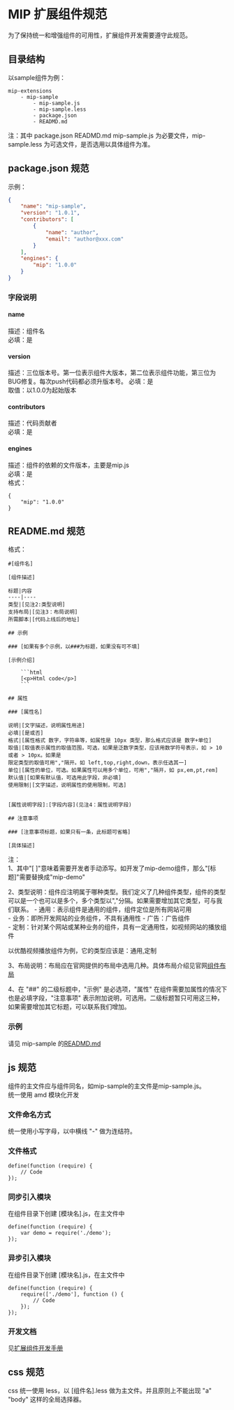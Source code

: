 # MIP 扩展组件规范

为了保持统一和增强组件的可用性，扩展组件开发需要遵守此规范。

## 目录结构

以sample组件为例：

    mip-extensions
        - mip-sample
            - mip-sample.js
            - mip-sample.less
            - package.json
            - READMD.md

注：其中 package.json READMD.md mip-sample.js 为必要文件，mip-sample.less 为可选文件，是否选用以具体组件为准。


## package.json 规范

示例：  
```json
{
    "name": "mip-sample",
    "version": "1.0.1",
    "contributors": [
        {
            "name": "author",
            "email": "author@xxx.com"
        } 
    ],
    "engines": {
        "mip": "1.0.0"
    }
}
```

### 字段说明

#### name

描述：组件名  
必填：是

#### version

描述：三位版本号。第一位表示组件大版本，第二位表示组件功能，第三位为BUG修复。每次push代码都必须升版本号。
必填：是  
取值：以1.0.0为起始版本  

#### contributors

描述：代码贡献者  
必填：是  

#### engines

描述：组件的依赖的文件版本，主要是mip.js  
必填：是  
格式：
    
    {
        "mip": "1.0.0"
    }

## README.md 规范

格式：  
```
#[组件名]

[组件描述]

标题|内容
----|----
类型|[见注2:类型说明]
支持布局|[见注3：布局说明]
所需脚本|[代码上线后的地址]

## 示例

### [如果有多个示例，以###为标题，如果没有可不填]

[示例介绍]  

    ```html
    [<p>Html code</p>]
    ```

## 属性

### [属性名]

说明|[文字描述，说明属性用途]
必填|[是或否]
格式|[属性格式 数字，字符串等，如属性是 10px 类型，那么格式应该是 数字+单位]
取值|[取值表示属性的取值范围，可选，如果是泛数字类型，应该用数学符号表示，如 > 10 或者 > 10px。如果是
限定类型的取值可用","隔开。如 left,top,right,down，表示任选其一]
单位|[属性的单位，可选。如果属性可以用多个单位，可用","隔开，如 px,em,pt,rem]
默认值|[如果有默认值，可选用此字段，非必填]
使用限制|[文字描述，说明属性的使用限制，可选]


[属性说明字段]:[字段内容](见注4：属性说明字段)

## 注意事项

### [注意事项标题，如果只有一条，此标题可省略]

[具体描述]
```

注：  
1、其中"[ ]"意味着需要开发者手动添写。如开发了mip-demo组件，那么"[标题]"需要替换成"mip-demo"

2、类型说明：组件应注明属于哪种类型。我们定义了几种组件类型，组件的类型可以是一个也可以是多个，多个类型以","分隔。如果需要增加其它类型，可与我们联系。
    - 通用：表示组件是通用的组件，组件定位是所有网站可用  
    - 业务：即所开发网站的业务组件，不具有通用性
    - 广告：广告组件  
    - 定制：针对某个网站或某种业务的组件，具有一定通用性，如视频网站的播放组件

以优酷视频播放组件为例，它的类型应该是：通用,定制  

3、布局说明：布局应在官网提供的布局中选用几种。具体布局介绍见官网[组件布局](https://www.mipengine.org/doc/4-widget/1-widgetlayout.html)  

4、在 "##" 的二级标题中，"示例" 是必选项，"属性" 在组件需要加属性的情况下也是必填字段，"注意事项" 表示附加说明，可选用。二级标题暂只可用这三种，如果需要增加其它标题，可以联系我们增加。

### 示例

请见 mip-sample 的[READMD.md](https://github.com/mipengine/mip-extensions/blob/master/mip-sample/README.md)

## js 规范

组件的主文件应与组件同名，如mip-sample的主文件是mip-sample.js。  
统一使用 amd 模块化开发

### 文件命名方式

统一使用小写字母，以中横线 "-" 做为连结符。

### 文件格式
```
define(function (require) {
    // Code
});

```

### 同步引入模块

在组件目录下创建 [模块名].js，在主文件中
```
define(function (require) {
    var demo = require('./demo');
});
```

### 异步引入模块

在组件目录下创建 [模块名].js，在主文件中
```
define(function (require) {
    require(['./demo'], function () {
        // Code
    });
});
```

### 开发文档
见[扩展组件开发手册](https://github.com/mipengine/mip-plugins/tree/master/extensions)

## css 规范

css 统一使用 less，以 [组件名].less 做为主文件。并且原则上不能出现 "a" "body" 这样的全局选择器。

